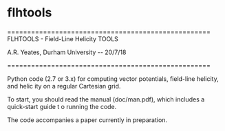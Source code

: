 # flhtools
===================================================
FLHTOOLS - Field-Line Helicity TOOLS

A.R. Yeates, Durham University -- 20/7/18

===================================================

Python code (2.7 or 3.x) for computing vector potentials, field-line helicity, and helic
ity on a regular Cartesian grid.

To start, you should read the manual (doc/man.pdf), which includes a quick-start guide t
o running the code.

The code accompanies a paper currently in preparation.
